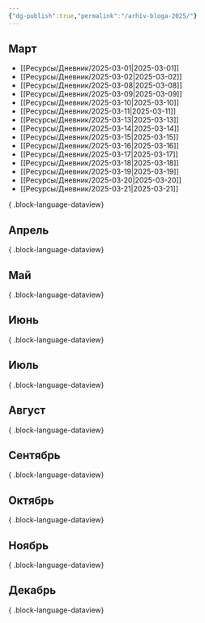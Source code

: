 ```yaml
---
{"dg-publish":true,"permalink":"/arhiv-bloga-2025/"}
---
```


## Март
- [[Ресурсы/Дневник/2025-03-01\|2025-03-01]]
- [[Ресурсы/Дневник/2025-03-02\|2025-03-02]]
- [[Ресурсы/Дневник/2025-03-08\|2025-03-08]]
- [[Ресурсы/Дневник/2025-03-09\|2025-03-09]]
- [[Ресурсы/Дневник/2025-03-10\|2025-03-10]]
- [[Ресурсы/Дневник/2025-03-11\|2025-03-11]]
- [[Ресурсы/Дневник/2025-03-13\|2025-03-13]]
- [[Ресурсы/Дневник/2025-03-14\|2025-03-14]]
- [[Ресурсы/Дневник/2025-03-15\|2025-03-15]]
- [[Ресурсы/Дневник/2025-03-16\|2025-03-16]]
- [[Ресурсы/Дневник/2025-03-17\|2025-03-17]]
- [[Ресурсы/Дневник/2025-03-18\|2025-03-18]]
- [[Ресурсы/Дневник/2025-03-19\|2025-03-19]]
- [[Ресурсы/Дневник/2025-03-20\|2025-03-20]]
- [[Ресурсы/Дневник/2025-03-21\|2025-03-21]]

{ .block-language-dataview}
## Апрель

{ .block-language-dataview}
## Май

{ .block-language-dataview}
## Июнь

{ .block-language-dataview}
## Июль 

{ .block-language-dataview}
## Август

{ .block-language-dataview}
## Сентябрь

{ .block-language-dataview}
## Октябрь

{ .block-language-dataview}
## Ноябрь

{ .block-language-dataview}
## Декабрь

{ .block-language-dataview}